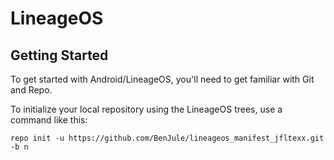 # LineageOS
## Getting Started
To get started with Android/LineageOS, you'll need to get familiar with Git and Repo.

To initialize your local repository using the LineageOS trees, use a command like this:

```
repo init -u https://github.com/BenJule/lineageos_manifest_jfltexx.git -b n
```
